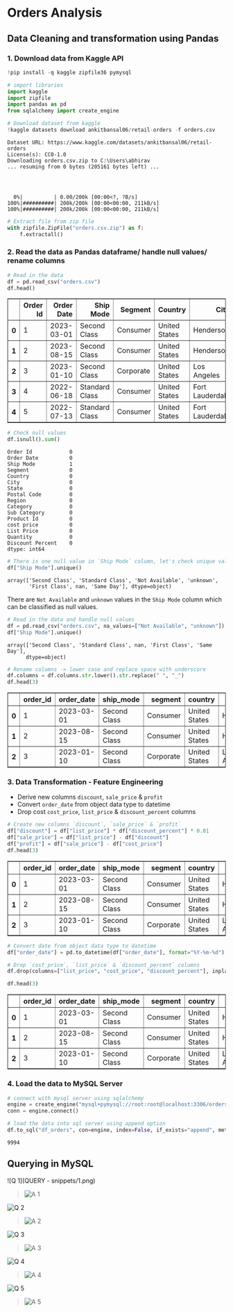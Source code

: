 # Orders Analysis

## Data Cleaning and transformation using Pandas

### 1. Download data from Kaggle API


```python
!pip install -q kaggle zipfile36 pymysql
```


```python
# import libraries
import kaggle
import zipfile
import pandas as pd
from sqlalchemy import create_engine
```


```python
# Download dataset from kaggle
!kaggle datasets download ankitbansal06/retail-orders -f orders.csv
```

    Dataset URL: https://www.kaggle.com/datasets/ankitbansal06/retail-orders
    License(s): CC0-1.0
    Downloading orders.csv.zip to C:\Users\abhirav
    ... resuming from 0 bytes (205161 bytes left) ...
    
    

    
      0%|          | 0.00/200k [00:00<?, ?B/s]
    100%|##########| 200k/200k [00:00<00:00, 211kB/s]
    100%|##########| 200k/200k [00:00<00:00, 211kB/s]
    


```python
# Extract file from zip file
with zipfile.ZipFile("orders.csv.zip") as f:
    f.extractall()
```

### 2. Read the data as Pandas dataframe/ handle null values/ rename columns


```python
# Read in the data
df = pd.read_csv("orders.csv")
df.head()
```




<div>
<table border="1" class="dataframe">
  <thead>
    <tr style="text-align: right;">
      <th></th>
      <th>Order Id</th>
      <th>Order Date</th>
      <th>Ship Mode</th>
      <th>Segment</th>
      <th>Country</th>
      <th>City</th>
      <th>State</th>
      <th>Postal Code</th>
      <th>Region</th>
      <th>Category</th>
      <th>Sub Category</th>
      <th>Product Id</th>
      <th>cost price</th>
      <th>List Price</th>
      <th>Quantity</th>
      <th>Discount Percent</th>
    </tr>
  </thead>
  <tbody>
    <tr>
      <th>0</th>
      <td>1</td>
      <td>2023-03-01</td>
      <td>Second Class</td>
      <td>Consumer</td>
      <td>United States</td>
      <td>Henderson</td>
      <td>Kentucky</td>
      <td>42420</td>
      <td>South</td>
      <td>Furniture</td>
      <td>Bookcases</td>
      <td>FUR-BO-10001798</td>
      <td>240</td>
      <td>260</td>
      <td>2</td>
      <td>2</td>
    </tr>
    <tr>
      <th>1</th>
      <td>2</td>
      <td>2023-08-15</td>
      <td>Second Class</td>
      <td>Consumer</td>
      <td>United States</td>
      <td>Henderson</td>
      <td>Kentucky</td>
      <td>42420</td>
      <td>South</td>
      <td>Furniture</td>
      <td>Chairs</td>
      <td>FUR-CH-10000454</td>
      <td>600</td>
      <td>730</td>
      <td>3</td>
      <td>3</td>
    </tr>
    <tr>
      <th>2</th>
      <td>3</td>
      <td>2023-01-10</td>
      <td>Second Class</td>
      <td>Corporate</td>
      <td>United States</td>
      <td>Los Angeles</td>
      <td>California</td>
      <td>90036</td>
      <td>West</td>
      <td>Office Supplies</td>
      <td>Labels</td>
      <td>OFF-LA-10000240</td>
      <td>10</td>
      <td>10</td>
      <td>2</td>
      <td>5</td>
    </tr>
    <tr>
      <th>3</th>
      <td>4</td>
      <td>2022-06-18</td>
      <td>Standard Class</td>
      <td>Consumer</td>
      <td>United States</td>
      <td>Fort Lauderdale</td>
      <td>Florida</td>
      <td>33311</td>
      <td>South</td>
      <td>Furniture</td>
      <td>Tables</td>
      <td>FUR-TA-10000577</td>
      <td>780</td>
      <td>960</td>
      <td>5</td>
      <td>2</td>
    </tr>
    <tr>
      <th>4</th>
      <td>5</td>
      <td>2022-07-13</td>
      <td>Standard Class</td>
      <td>Consumer</td>
      <td>United States</td>
      <td>Fort Lauderdale</td>
      <td>Florida</td>
      <td>33311</td>
      <td>South</td>
      <td>Office Supplies</td>
      <td>Storage</td>
      <td>OFF-ST-10000760</td>
      <td>20</td>
      <td>20</td>
      <td>2</td>
      <td>5</td>
    </tr>
  </tbody>
</table>
</div>




```python
# Check null values
df.isnull().sum()
```




    Order Id            0
    Order Date          0
    Ship Mode           1
    Segment             0
    Country             0
    City                0
    State               0
    Postal Code         0
    Region              0
    Category            0
    Sub Category        0
    Product Id          0
    cost price          0
    List Price          0
    Quantity            0
    Discount Percent    0
    dtype: int64




```python
# There is one null value in `Ship Mode` column, let's check unique values in the column
df["Ship Mode"].unique()
```




    array(['Second Class', 'Standard Class', 'Not Available', 'unknown',
           'First Class', nan, 'Same Day'], dtype=object)



There are `Not Available` and `unknown` values in the `Ship Mode` column which can be classified as null values.


```python
# Read in the data and handle null values
df = pd.read_csv("orders.csv", na_values=["Not Available", "unknown"])
df["Ship Mode"].unique()
```




    array(['Second Class', 'Standard Class', nan, 'First Class', 'Same Day'],
          dtype=object)




```python
# Rename columns -> lower case and replace space with underscore
df.columns = df.columns.str.lower().str.replace(" ", "_")
df.head(3)
```




<div>
<table border="1" class="dataframe">
  <thead>
    <tr style="text-align: right;">
      <th></th>
      <th>order_id</th>
      <th>order_date</th>
      <th>ship_mode</th>
      <th>segment</th>
      <th>country</th>
      <th>city</th>
      <th>state</th>
      <th>postal_code</th>
      <th>region</th>
      <th>category</th>
      <th>sub_category</th>
      <th>product_id</th>
      <th>cost_price</th>
      <th>list_price</th>
      <th>quantity</th>
      <th>discount_percent</th>
    </tr>
  </thead>
  <tbody>
    <tr>
      <th>0</th>
      <td>1</td>
      <td>2023-03-01</td>
      <td>Second Class</td>
      <td>Consumer</td>
      <td>United States</td>
      <td>Henderson</td>
      <td>Kentucky</td>
      <td>42420</td>
      <td>South</td>
      <td>Furniture</td>
      <td>Bookcases</td>
      <td>FUR-BO-10001798</td>
      <td>240</td>
      <td>260</td>
      <td>2</td>
      <td>2</td>
    </tr>
    <tr>
      <th>1</th>
      <td>2</td>
      <td>2023-08-15</td>
      <td>Second Class</td>
      <td>Consumer</td>
      <td>United States</td>
      <td>Henderson</td>
      <td>Kentucky</td>
      <td>42420</td>
      <td>South</td>
      <td>Furniture</td>
      <td>Chairs</td>
      <td>FUR-CH-10000454</td>
      <td>600</td>
      <td>730</td>
      <td>3</td>
      <td>3</td>
    </tr>
    <tr>
      <th>2</th>
      <td>3</td>
      <td>2023-01-10</td>
      <td>Second Class</td>
      <td>Corporate</td>
      <td>United States</td>
      <td>Los Angeles</td>
      <td>California</td>
      <td>90036</td>
      <td>West</td>
      <td>Office Supplies</td>
      <td>Labels</td>
      <td>OFF-LA-10000240</td>
      <td>10</td>
      <td>10</td>
      <td>2</td>
      <td>5</td>
    </tr>
  </tbody>
</table>
</div>



### 3. Data Transformation - Feature Engineering
- Derive new columns `discount`, `sale_price` & `profit`
- Convert `order_date` from object data type to datetime
- Drop cost `cost_price`, `list_price` & `discount_percent` columns


```python
# Create new columns `discount`, `sale_price` & `profit`
df["discount"] = df["list_price"] * df["discount_percent"] * 0.01
df["sale_price"] = df["list_price"] - df["discount"]
df["profit"] = df["sale_price"] - df["cost_price"]
df.head(3)
```




<div>
<table border="1" class="dataframe">
  <thead>
    <tr style="text-align: right;">
      <th></th>
      <th>order_id</th>
      <th>order_date</th>
      <th>ship_mode</th>
      <th>segment</th>
      <th>country</th>
      <th>city</th>
      <th>state</th>
      <th>postal_code</th>
      <th>region</th>
      <th>category</th>
      <th>sub_category</th>
      <th>product_id</th>
      <th>cost_price</th>
      <th>list_price</th>
      <th>quantity</th>
      <th>discount_percent</th>
      <th>discount</th>
      <th>sale_price</th>
      <th>profit</th>
    </tr>
  </thead>
  <tbody>
    <tr>
      <th>0</th>
      <td>1</td>
      <td>2023-03-01</td>
      <td>Second Class</td>
      <td>Consumer</td>
      <td>United States</td>
      <td>Henderson</td>
      <td>Kentucky</td>
      <td>42420</td>
      <td>South</td>
      <td>Furniture</td>
      <td>Bookcases</td>
      <td>FUR-BO-10001798</td>
      <td>240</td>
      <td>260</td>
      <td>2</td>
      <td>2</td>
      <td>5.2</td>
      <td>254.8</td>
      <td>14.8</td>
    </tr>
    <tr>
      <th>1</th>
      <td>2</td>
      <td>2023-08-15</td>
      <td>Second Class</td>
      <td>Consumer</td>
      <td>United States</td>
      <td>Henderson</td>
      <td>Kentucky</td>
      <td>42420</td>
      <td>South</td>
      <td>Furniture</td>
      <td>Chairs</td>
      <td>FUR-CH-10000454</td>
      <td>600</td>
      <td>730</td>
      <td>3</td>
      <td>3</td>
      <td>21.9</td>
      <td>708.1</td>
      <td>108.1</td>
    </tr>
    <tr>
      <th>2</th>
      <td>3</td>
      <td>2023-01-10</td>
      <td>Second Class</td>
      <td>Corporate</td>
      <td>United States</td>
      <td>Los Angeles</td>
      <td>California</td>
      <td>90036</td>
      <td>West</td>
      <td>Office Supplies</td>
      <td>Labels</td>
      <td>OFF-LA-10000240</td>
      <td>10</td>
      <td>10</td>
      <td>2</td>
      <td>5</td>
      <td>0.5</td>
      <td>9.5</td>
      <td>-0.5</td>
    </tr>
  </tbody>
</table>
</div>




```python
# Convert date from object data type to datetime
df["order_date"] = pd.to_datetime(df["order_date"], format="%Y-%m-%d")

# Drop `cost_price`, `list_price` & `discount_percent` columns
df.drop(columns=["list_price", "cost_price", "discount_percent"], inplace=True)

df.head(3)
```




<div>
<table border="1" class="dataframe">
  <thead>
    <tr style="text-align: right;">
      <th></th>
      <th>order_id</th>
      <th>order_date</th>
      <th>ship_mode</th>
      <th>segment</th>
      <th>country</th>
      <th>city</th>
      <th>state</th>
      <th>postal_code</th>
      <th>region</th>
      <th>category</th>
      <th>sub_category</th>
      <th>product_id</th>
      <th>quantity</th>
      <th>discount</th>
      <th>sale_price</th>
      <th>profit</th>
    </tr>
  </thead>
  <tbody>
    <tr>
      <th>0</th>
      <td>1</td>
      <td>2023-03-01</td>
      <td>Second Class</td>
      <td>Consumer</td>
      <td>United States</td>
      <td>Henderson</td>
      <td>Kentucky</td>
      <td>42420</td>
      <td>South</td>
      <td>Furniture</td>
      <td>Bookcases</td>
      <td>FUR-BO-10001798</td>
      <td>2</td>
      <td>5.2</td>
      <td>254.8</td>
      <td>14.8</td>
    </tr>
    <tr>
      <th>1</th>
      <td>2</td>
      <td>2023-08-15</td>
      <td>Second Class</td>
      <td>Consumer</td>
      <td>United States</td>
      <td>Henderson</td>
      <td>Kentucky</td>
      <td>42420</td>
      <td>South</td>
      <td>Furniture</td>
      <td>Chairs</td>
      <td>FUR-CH-10000454</td>
      <td>3</td>
      <td>21.9</td>
      <td>708.1</td>
      <td>108.1</td>
    </tr>
    <tr>
      <th>2</th>
      <td>3</td>
      <td>2023-01-10</td>
      <td>Second Class</td>
      <td>Corporate</td>
      <td>United States</td>
      <td>Los Angeles</td>
      <td>California</td>
      <td>90036</td>
      <td>West</td>
      <td>Office Supplies</td>
      <td>Labels</td>
      <td>OFF-LA-10000240</td>
      <td>2</td>
      <td>0.5</td>
      <td>9.5</td>
      <td>-0.5</td>
    </tr>
  </tbody>
</table>
</div>



### 4. Load the data to MySQL Server


```python
# connect with mysql server using sqlalchemy
engine = create_engine("mysql+pymysql://root:root@localhost:3306/orders")
conn = engine.connect()
```


```python
# load the data into sql server using append option
df.to_sql("df_orders", con=engine, index=False, if_exists="append", method="multi")
```




    9994

## Querying in MySQL

![Q 1](QUERY - snippets/1.png)
> ![A 1](1a.png)

![Q 2](2.png)
> ![A 2](2a.png)

![Q 3](3.png)
> ![A 3](3a.png)

![Q 4](4.png)
> ![A 4](4a.png)

![Q 5](5.png)
> ![A 5](5a.png)



